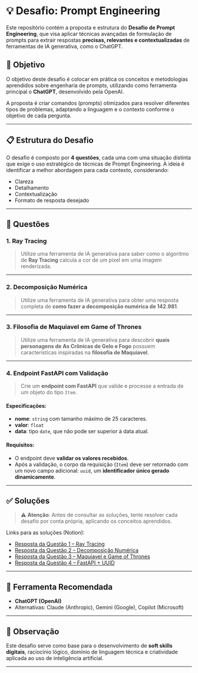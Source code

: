 # 💡 Desafio: Prompt Engineering

Este repositório contém a proposta e estrutura do **Desafio de Prompt Engineering**, que visa aplicar técnicas avançadas de formulação de prompts para extrair respostas **precisas, relevantes e contextualizadas** de ferramentas de IA generativa, como o ChatGPT.

## 🎯 Objetivo

O objetivo deste desafio é colocar em prática os conceitos e metodologias aprendidos sobre engenharia de prompts, utilizando como ferramenta principal o **ChatGPT**, desenvolvido pela OpenAI.

A proposta é criar comandos (prompts) otimizados para resolver diferentes tipos de problemas, adaptando a linguagem e o contexto conforme o objetivo de cada pergunta.

---

## 📋 Estrutura do Desafio

O desafio é composto por **4 questões**, cada uma com uma situação distinta que exige o uso estratégico de técnicas de Prompt Engineering. A ideia é identificar a melhor abordagem para cada contexto, considerando:

- Clareza
- Detalhamento
- Contextualização
- Formato de resposta desejado

---

## 🔎 Questões

### 1. Ray Tracing

> Utilize uma ferramenta de IA generativa para saber como o algoritmo de **Ray Tracing** calcula a cor de um pixel em uma imagem renderizada.

---

### 2. Decomposição Numérica

> Utilize uma ferramenta de IA generativa para obter uma resposta completa de **como fazer a decomposição numérica de 142.981**.

---

### 3. Filosofia de Maquiavel em Game of Thrones

> Utilize uma ferramenta de IA generativa para descobrir **quais personagens de As Crônicas de Gelo e Fogo** possuem características inspiradas na **filosofia de Maquiavel**.

---

### 4. Endpoint FastAPI com Validação

> Crie um **endpoint com FastAPI** que valide e processe a entrada de um objeto do tipo `Item`.

#### Especificações:

- **nome**: `string` com tamanho máximo de 25 caracteres.
- **valor**: `float`
- **data**: tipo `date`, que não pode ser superior à data atual.

#### Requisitos:

- O endpoint deve **validar os valores recebidos**.
- Após a validação, o corpo da requisição (`Item`) deve ser retornado com um novo campo adicional: `uuid`, um **identificador único gerado dinamicamente**.

---

## ✅ Soluções

> ⚠️ **Atenção**: Antes de consultar as soluções, tente resolver cada desafio por conta própria, aplicando os conceitos aprendidos.

Links para as soluções (Notion):

- [Resposta da Questão 1 – Ray Tracing](https://www.notion.so/Respostas-da-Quest-o-1-195395da5770814db5bdd9126ab7f32f?pvs=21)
- [Resposta da Questão 2 – Decomposição Numérica](https://www.notion.so/Resposta-da-Quest-o-2-195395da5770814ab32cebfab6c7fe55?pvs=21)
- [Resposta da Questão 3 – Maquiavel e Game of Thrones](https://www.notion.so/Resposta-da-Quest-o-3-195395da577081e0bb33fe05374b4f13?pvs=21)
- [Resposta da Questão 4 – FastAPI + UUID](https://www.notion.so/Resposta-da-Quest-o-4-195395da5770819aa0d8e340aef00ece?pvs=21)

---

## 🤖 Ferramenta Recomendada

- **ChatGPT (OpenAI)**
- Alternativas: Claude (Anthropic), Gemini (Google), Copilot (Microsoft)

---

## 📌 Observação

Este desafio serve como base para o desenvolvimento de **soft skills digitais**, raciocínio lógico, domínio de linguagem técnica e criatividade aplicada ao uso de inteligência artificial.

---


